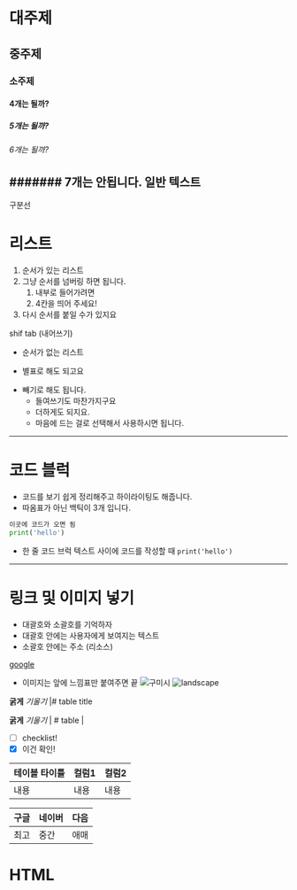 # 대주제
## 중주제
### 소주제
#### 4개는 될까?
##### 5개는 될까?
###### 6개는 될까?
####### 7개는 안됩니다.
일반 텍스트
----------
구분선

# 리스트
1. 순서가 있는 리스트
2. 그냥 순서를 넘버링 하면 됩니다.
     1. 내부로 들어가려면
     2. 4칸을 띄어 주세요!
3. 다시 순서를 붙일 수가 있지요

shif tab (내어쓰기)

- 순서가 없는 리스트
* 별표로 해도 되고요
- 빼기로 해도 됩니다.
    * 들여쓰기도 마찬가지구요
    + 더하게도 되지요.
  - 마음에 드는 걸로 선택해서 사용하시면 됩니다.

-----------------
# 코드 블럭
* 코드를 보기 쉽게 정리해주고 하이라이팅도 해줍니다.
* 따옴표가 아닌 백틱이 3개 입니다.
```python
이곳에 코드가 오면 됨
print('hello')
```
* 한 줄 코드 브럭 텍스트 사이에 코드를 작성할 때 
`print('hello')`

-------------------------------------------
# 링크 및 이미지 넣기
* 대괄호와 소괄호를 기억하자
* 대괄호 안에는 사용자에게 보여지는 텍스트
* 소괄호 안에는 주소 (리소스)

[google](http://google.com)

* 이미지는 앞에 느낌표만 붙여주면 끝
![구미시](https://img.hankyung.com/photo/202402/AA.35944197.1.jpg)
![landscape](https://picsum.photos/200)

**굵게**
*기울기*
|# table title
 
**굵게**
*기울기*
| # table 
|


- [ ] checklist!
- [x] 이건 확인!

|테이블 타이틀 | 컬럼1 | 컬럼2|
|-----|----|----|
|내용|내용|내용|

|구글 | 네이버 | 다음|
|------ | ----- | ----|
| 최고 | 중간 | 애매 |

<h1> HTML </h1>

